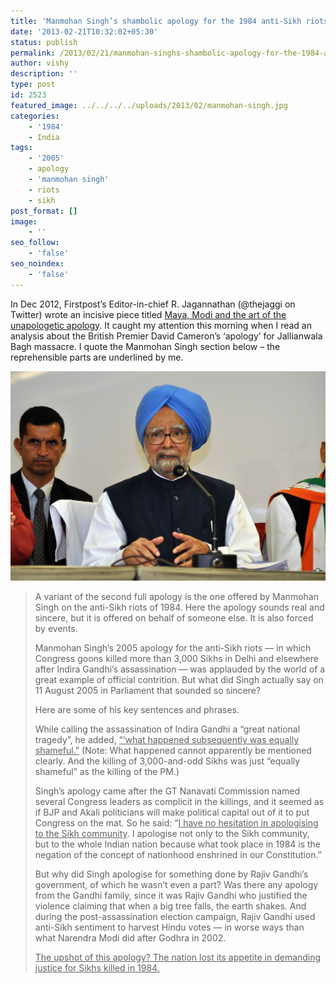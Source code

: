 ```yaml
---
title: 'Manmohan Singh’s shambolic apology for the 1984 anti-Sikh riots'
date: '2013-02-21T10:32:02+05:30'
status: publish
permalink: /2013/02/21/manmohan-singhs-shambolic-apology-for-the-1984-anti-sikh-riots
author: vishy
description: ''
type: post
id: 2523
featured_image: ../../../../uploads/2013/02/manmohan-singh.jpg
categories: 
    - '1984'
    - India
tags:
    - '2005'
    - apology
    - 'manmohan singh'
    - riots
    - sikh
post_format: []
image:
    - ''
seo_follow:
    - 'false'
seo_noindex:
    - 'false'
---
```

In Dec 2012, Firstpost’s Editor-in-chief R. Jagannathan (@thejaggi on Twitter) wrote an incisive piece titled [Maya, Modi and the art of the unapologetic apology](http://www.firstpost.com/india/maya-modi-and-the-art-of-the-unapologetic-apology-556278.html). It caught my attention this morning when I read an analysis about the British Premier David Cameron’s ‘apology’ for Jallianwala Bagh massacre. I quote the Manmohan Singh section below – the reprehensible parts are underlined by me.

![mms](../../../../uploads/2013/02/manmohan-singh.jpg)

> A variant of the second full apology is the one offered by Manmohan Singh on the anti-Sikh riots of 1984. Here the apology sounds real and sincere, but it is offered on behalf of someone else. It is also forced by events.
> 
> Manmohan Singh’s 2005 apology for the anti-Sikh riots — in which Congress goons killed more than 3,000 Sikhs in Delhi and elsewhere after Indira Gandhi’s assassination — was applauded by the world of a great example of official contrition. But what did Singh actually say on 11 August 2005 in Parliament that sounded so sincere?
> 
> Here are some of his key sentences and phrases.
> 
> While calling the assassination of Indira Gandhi a “great national tragedy”, he added, <span style="text-decoration: underline;">“’what happened subsequently was equally shameful.”</span> (Note: What happened cannot apparently be mentioned clearly. And the killing of 3,000-and-odd Sikhs was just “equally shameful” as the killing of the PM.)
> 
> Singh’s apology came after the GT Nanavati Commission named several Congress leaders as complicit in the killings, and it seemed as if BJP and Akali politicians will make political capital out of it to put Congress on the mat. So he said: “<span style="text-decoration: underline;">I have no hesitation in apologising to the Sikh community</span>. I apologise not only to the Sikh community, but to the whole Indian nation because what took place in 1984 is the negation of the concept of nationhood enshrined in our Constitution.”
> 
> But why did Singh apologise for something done by Rajiv Gandhi’s government, of which he wasn’t even a part? Was there any apology from the Gandhi family, since it was Rajiv Gandhi who justified the violence claiming that when a big tree falls, the earth shakes. And during the post-assassination election campaign, Rajiv Gandhi used anti-Sikh sentiment to harvest Hindu votes — in worse ways than what Narendra Modi did after Godhra in 2002.
> 
> <span style="text-decoration: underline;">The upshot of this apology? The nation lost its appetite in demanding justice for Sikhs killed in 1984.</span>
